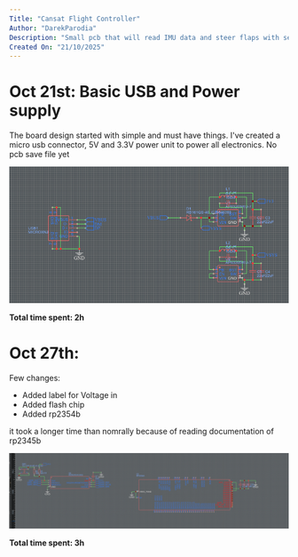 ```yaml
---
Title: "Cansat Flight Controller"
Author: "DarekParodia"
Description: "Small pcb that will read IMU data and steer flaps with servos to desired location"
Created On: "21/10/2025"
---
```


# Oct 21st: Basic USB and Power supply

The board design started with simple and must have things. I've created a micro usb connector, 5V and 3.3V power unit to power all electronics. No pcb save file yet

![Schematic](screenshots/s1.png "Schematic")

**Total time spent: 2h**

# Oct 27th: 

Few changes:
- Added label for Voltage in
- Added flash chip
- Added rp2354b

it took a longer time than nomrally because of reading documentation of rp2345b

![Schematic](screenshots/s2.png "Schematic")

**Total time spent: 3h**